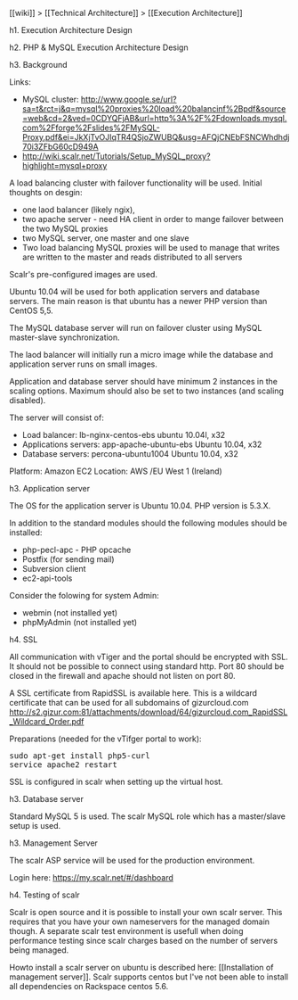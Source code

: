 [[wiki]] > [[Technical Architecture]] > [[Execution Architecture]]

h1. Execution Architecture Design

h2. PHP & MySQL Execution Architecture Design

h3. Background

Links:
* MySQL cluster: http://www.google.se/url?sa=t&rct=j&q=mysql%20proxies%20load%20balancinf%2Bpdf&source=web&cd=2&ved=0CDYQFjAB&url=http%3A%2F%2Fdownloads.mysql.com%2Fforge%2Fslides%2FMySQL-Proxy.pdf&ei=JkXjTvOJIqTR4QSjoZWUBQ&usg=AFQjCNEbFSNCWhdhdj70i3ZFbG60cD949A
* http://wiki.scalr.net/Tutorials/Setup_MySQL_proxy?highlight=mysql+proxy

A load balancing cluster with failover functionality will be used. Initial thoughts on desgin:
* one laod balancer (likely ngix), 
* two apache server - need HA client in order to mange failover between the two MySQL proxies
* two MySQL server, one master and one slave
* Two load balancing MySQL proxies will be used to manage that writes are written to the master and reads distributed to all servers

Scalr's pre-configured images are used. 

Ubuntu 10.04 will be used for both application servers and database servers. The main reason is that ubuntu has a newer PHP version than CentOS 5,5.

The MySQL database server will run on failover cluster using MySQL master-slave synchronization. 

The laod balancer will initially run a micro image while the database and application server runs on small images.

Application and database server should have minimum 2 instances in the scaling options. Maximum should also be set to two instances (and scaling disabled).

The server will consist of:
* Load balancer: lb-nginx-centos-ebs ubuntu 10.04l, x32
* Applications servers: app-apache-ubuntu-ebs Ubuntu 10.04, x32
* Database servers: percona-ubuntu1004 Ubuntu 10.04, x32


Platform: Amazon EC2
Location: AWS /EU West 1 (Ireland)


h3. Application server

The OS for the application server is Ubuntu 10.04. PHP version is 5.3.X.

In addition to the standard modules should the following modules should be installed:
* php-pecl-apc - PHP opcache
* Postfix (for sending mail)
* Subversion client
* ec2-api-tools

Consider the folowing for system Admin:
* webmin (not installed yet)
* phpMyAdmin (not installed yet)


h4. SSL

All communication with vTiger and the portal should be encrypted with SSL. It should not be possible to connect using standard http. Port 80 should be closed in the firewall and apache should not listen on port 80.

A SSL certificate from RapidSSL is available here. This is a wildcard certificate that can be used for all subdomains of gizurcloud.com
http://s2.gizur.com:81/attachments/download/64/gizurcloud.com_RapidSSL_Wildcard_Order.pdf

Preparations (needed for the vTifger portal to work):
<pre>
sudo apt-get install php5-curl
service apache2 restart
</pre>

SSL is configured in scalr when setting up the virtual host.

h3. Database server

Standard MySQL 5 is used. The scalr MySQL role which has a master/slave setup is used.


h3. Management Server

The scalr ASP service will be used for the production environment. 

Login here: https://my.scalr.net/#/dashboard


h4. Testing of scalr 

Scalr is open source and it is possible to install your own scalr server. This requires that you have your own nameservers for the managed domain though.
A separate scalr test environment is usefull when doing performance testing since scalr charges based on the number of servers being managed. 

Howto install a scalr server on ubuntu is described here: [[Installation of management server]]. Scalr supports centos but I've not been able to install all dependencies on Rackspace centos 5.6.